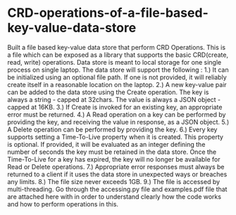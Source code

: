 # CRD-operations-of-a-file-based-key-value-data-store
Built a file based key-value data store that perform CRD Operations. This is a file which can be exposed as a library that supports the basic CRD(create, read, write) operations. Data store is meant to local storage for one single process on single laptop.  The data store will support the following :      1.) It can be initialized using an optional file path. If one is not provided, it will reliably create itself in a reasonable location on the laptop. 2.) A new key-value pair can be added to the data store using the Create operation. The key is always a string - capped at 32chars. The value is always a JSON object - capped at 16KB. 3.) If Create is invoked for an existing key, an appropriate error must be returned. 4.) A Read operation on a key can be performed by providing the key, and receiving the value in response, as a JSON object. 5.) A Delete operation can be performed by providing the key. 6.) Every key supports setting a Time-To-Live property when it is created. This property is optional. If provided, it will be evaluated as an integer defining the number of seconds the key must be retained in the data store. Once the Time-To-Live for a key has expired, the key will no longer be available for Read or Delete operations. 7.) Appropriate error responses must always be returned to a client if it uses the data store in unexpected ways or breaches any limits. 8.) The file size never exceeds 1GB. 9.) The file is accessed by multi-threading.  Go through the accessing.py file and examples.pdf file that are attached here with in order to understand clearly how the code works and how to perform operations in this.
